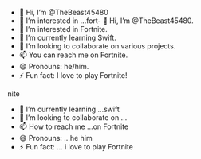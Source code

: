 - 👋 Hi, I’m @TheBeast45480
- 👀 I’m interested in ...fort- 👋 Hi, I’m @TheBeast45480.
- 👀 I’m interested in Fortnite.
- 🌱 I’m currently learning Swift.
- 💞️ I’m looking to collaborate on various projects.
- 📫 You can reach me on Fortnite.
- 😄 Pronouns: he/him.
- ⚡ Fun fact: I love to play Fortnite! 

<!---
TheBeast45480/TheBeast45480 is a ✨ special ✨ repository because its `README.md` (this file) appears on your GitHub profile.
You can click the Preview link to take a look at your changes.
--->
nite
- 🌱 I’m currently learning ...swift
- 💞️ I’m looking to collaborate on ...
- 📫 How to reach me ...on Fortnite
- 😄 Pronouns: ...he him
- ⚡ Fun fact: ... i love to play Fortnite

<!---
TheBeast45480/TheBeast45480 is a ✨ special ✨ repository because its `README.md` (this file) appears on your GitHub profile.
You can click the Preview link to take a look at your changes.
--->
